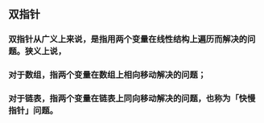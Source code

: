 ## 双指针

### 双指针从广义上来说，是指用两个变量在线性结构上遍历而解决的问题。狭义上说，

### 对于数组，指两个变量在数组上相向移动解决的问题；

### 对于链表，指两个变量在链表上同向移动解决的问题，也称为「快慢指针」问题。